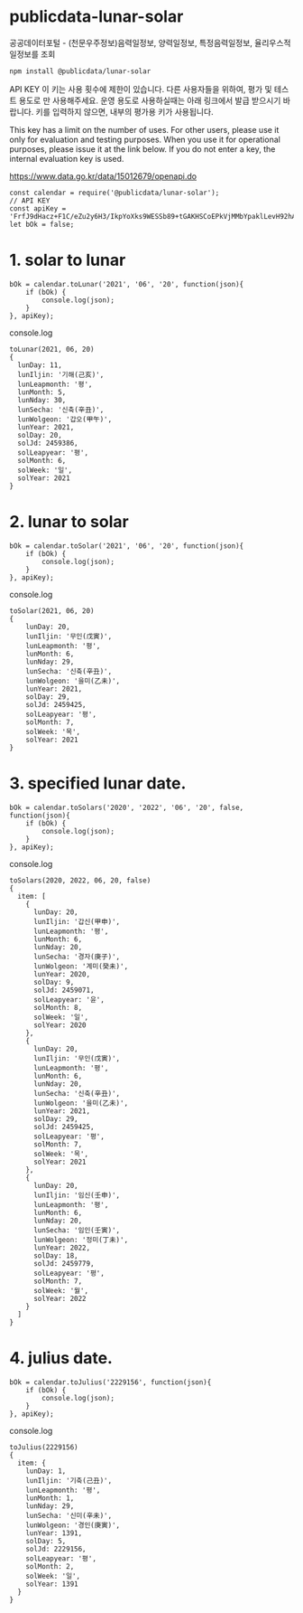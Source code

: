 # publicdata-lunar-solar
공공데이터포털 - (천문우주정보)음력일정보, 양력일정보, 특정음력일정보, 율리우스적일정보를 조회

```
npm install @publicdata/lunar-solar
```

API KEY
이 키는 사용 횟수에 제한이 있습니다. 다른 사용자들을 위하여, 평가 및 테스트 용도로 만 사용해주세요.
운영 용도로 사용하실때는 아래 링크에서 발급 받으시기 바랍니다.
키를 입력하지 않으면, 내부의 평가용 키가 사용됩니다.

This key has a limit on the number of uses. For other users, please use it only for evaluation and testing purposes.
When you use it for operational purposes, please issue it at the link below.
If you do not enter a key, the internal evaluation key is used.

https://www.data.go.kr/data/15012679/openapi.do

```
const calendar = require('@publicdata/lunar-solar');
// API KEY
const apiKey = 'FrfJ9dHacz+F1C/eZu2y6H3/IkpYoXks9WESSb89+tGAKHSCoEPkVjMMbYpaklLevH92hAsOX/0RjxXiU8BTiw==';
let bOk = false;
```

# 1. solar to lunar
```
bOk = calendar.toLunar('2021', '06', '20', function(json){
    if (bOk) {
        console.log(json);
    }
}, apiKey);
```

console.log
```
toLunar(2021, 06, 20)
{
  lunDay: 11,
  lunIljin: '기해(己亥)',
  lunLeapmonth: '평',
  lunMonth: 5,
  lunNday: 30,
  lunSecha: '신축(辛丑)',
  lunWolgeon: '갑오(甲午)',
  lunYear: 2021,
  solDay: 20,
  solJd: 2459386,
  solLeapyear: '평',
  solMonth: 6,
  solWeek: '일',
  solYear: 2021
}
```

# 2. lunar to solar
```
bOk = calendar.toSolar('2021', '06', '20', function(json){
    if (bOk) {
        console.log(json);
    }
}, apiKey);
```

console.log
```
toSolar(2021, 06, 20)
{
    lunDay: 20,
    lunIljin: '무인(戊寅)',
    lunLeapmonth: '평',
    lunMonth: 6,
    lunNday: 29,
    lunSecha: '신축(辛丑)',
    lunWolgeon: '을미(乙未)',
    lunYear: 2021,
    solDay: 29,
    solJd: 2459425,
    solLeapyear: '평',
    solMonth: 7,
    solWeek: '목',
    solYear: 2021
}
```

# 3. specified lunar date.
```
bOk = calendar.toSolars('2020', '2022', '06', '20', false, function(json){
    if (bOk) {
        console.log(json);
    }
}, apiKey);
```

console.log
```
toSolars(2020, 2022, 06, 20, false)
{
  item: [
    {
      lunDay: 20,
      lunIljin: '갑신(甲申)',
      lunLeapmonth: '평',
      lunMonth: 6,
      lunNday: 20,
      lunSecha: '경자(庚子)',
      lunWolgeon: '계미(癸未)',
      lunYear: 2020,
      solDay: 9,
      solJd: 2459071,
      solLeapyear: '윤',
      solMonth: 8,
      solWeek: '일',
      solYear: 2020
    },
    {
      lunDay: 20,
      lunIljin: '무인(戊寅)',
      lunLeapmonth: '평',
      lunMonth: 6,
      lunNday: 20,
      lunSecha: '신축(辛丑)',
      lunWolgeon: '을미(乙未)',
      lunYear: 2021,
      solDay: 29,
      solJd: 2459425,
      solLeapyear: '평',
      solMonth: 7,
      solWeek: '목',
      solYear: 2021
    },
    {
      lunDay: 20,
      lunIljin: '임신(壬申)',
      lunLeapmonth: '평',
      lunMonth: 6,
      lunNday: 20,
      lunSecha: '임인(壬寅)',
      lunWolgeon: '정미(丁未)',
      lunYear: 2022,
      solDay: 18,
      solJd: 2459779,
      solLeapyear: '평',
      solMonth: 7,
      solWeek: '월',
      solYear: 2022
    }
  ]
}
```

# 4. julius date.
```
bOk = calendar.toJulius('2229156', function(json){
    if (bOk) {
        console.log(json);
    }
}, apiKey);
```

console.log
```
toJulius(2229156)
{
  item: {
    lunDay: 1,
    lunIljin: '기축(己丑)',
    lunLeapmonth: '평',
    lunMonth: 1,
    lunNday: 29,
    lunSecha: '신미(辛未)',
    lunWolgeon: '경인(庚寅)',
    lunYear: 1391,
    solDay: 5,
    solJd: 2229156,
    solLeapyear: '평',
    solMonth: 2,
    solWeek: '일',
    solYear: 1391
  }
}
```
